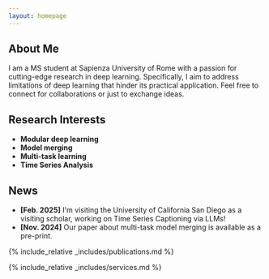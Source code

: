 ```yaml
---
layout: homepage
---
```


## About Me

I am a MS student at Sapienza University of Rome with a passion for cutting-edge research in deep learning. Specifically, I aim to address limitations of deep learning that hinder its practical application. Feel free to connect for collaborations or just to exchange ideas.

## Research Interests

- **Modular deep learning**
- **Model merging**
- **Multi-task learning**
- **Time Series Analysis**


## News
- **[Feb. 2025]** I'm visiting the University of California San Diego as a visiting scholar, working on Time Series Captioning via LLMs!
- **[Nov. 2024]** Our paper about multi-task model merging is available as a pre-print.


{% include_relative _includes/publications.md %}

{% include_relative _includes/services.md %}
